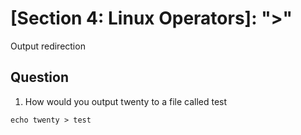 # [Section 4: Linux Operators]: ">"

Output redirection

## Question
1. How would you output twenty to a file called test
```
echo twenty > test
```